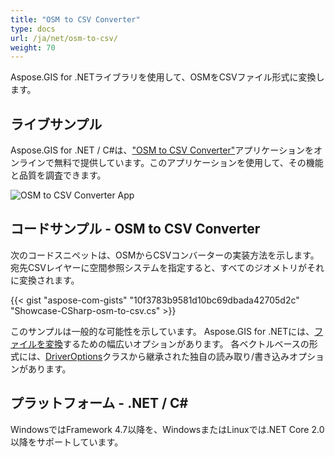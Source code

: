```yaml
---
title: "OSM to CSV Converter"
type: docs
url: /ja/net/osm-to-csv/
weight: 70
---
```


Aspose.GIS for .NETライブラリを使用して、OSMをCSVファイル形式に変換します。

## **ライブサンプル**

Aspose.GIS for .NET / C#は、["OSM to CSV Converter"](https://products.aspose.app/gis/conversion/osm-to-csv)アプリケーションをオンラインで無料で提供しています。このアプリケーションを使用して、その機能と品質を調査できます。

![OSM to CSV Converter App](conversion.png)

## **コードサンプル - OSM to CSV Converter**

次のコードスニペットは、OSMからCSVコンバーターの実装方法を示します。 宛先CSVレイヤーに空間参照システムを指定すると、すべてのジオメトリがそれに変換されます。 

{{< gist "aspose-com-gists" "10f3783b9581d10bc69dbada42705d2c" "Showcase-CSharp-osm-to-csv.cs" >}}

このサンプルは一般的な可能性を示しています。 Aspose.GIS for .NETには、[ファイルを変換](https://docs.aspose.com/gis/net/vector-layers/)するための幅広いオプションがあります。 各ベクトルベースの形式には、[DriverOptions](https://reference.aspose.com/gis/net/aspose.gis/driveroptions)クラスから継承された独自の読み取り/書き込みオプションがあります。

## **プラットフォーム - .NET / C#**

WindowsではFramework 4.7以降を、WindowsまたはLinuxでは.NET Core 2.0以降をサポートしています。
